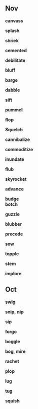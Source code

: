 
## Nov 

**canvass**  

**splash**

**shriek**  

**cemented**  

**debilitate**

**bluff** 

**barge** 

**dabble**  

**sift**  

**pummel**  

**flop**  

**Squelch**

**cannibalize**

**commoditize**  

**inundate**  

**flub**

**skyrocket**  

**advance** 

**budge**  
**botch**  

**guzzle**  

**blubber**  

**precede**  

**sow** 

**topple**  

**stem** 

**implore**  

## Oct 

**swig**

**snip**, **nip** 

**sip**

**forgo**  

**boggle**  

**bog**, **mire**

**rachet**

**plop**  

**lug**

**tug** 

**squish**  

